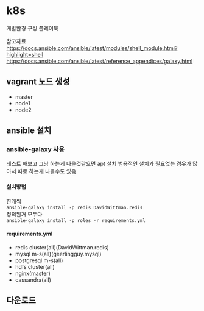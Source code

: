 # k8s

개발환경 구성 플레이북

참고자료
https://docs.ansible.com/ansible/latest/modules/shell_module.html?highlight=shell
https://docs.ansible.com/ansible/latest/reference_appendices/galaxy.html

## vagrant 노드 생성

* master
* node1
* node2

## ansible 설치

### ansible-galaxy 사용

테스트 해보고 그냥 하는게 나을것같으면 apt 설치
범용적인 설치가 필요없는 경우가 많아서 따로 하는게 나을수도 있음

#### 설치방법

한개씩\
`ansible-galaxy install -p redis DavidWittman.redis`\
정의된거 모두다\
`ansible-galaxy install -p roles -r requirements.yml`

#### requirements.yml
* redis cluster(all)(DavidWittman.redis)
* mysql m-s(all)(geerlingguy.mysql)
* postgresql m-s(all)
* hdfs cluster(all)
* nginx(master)
* cassandra(all)


## 다운로드


